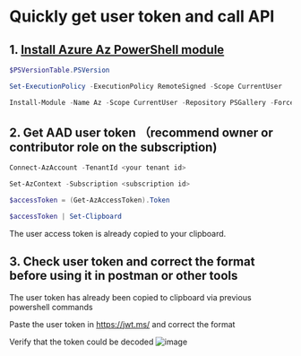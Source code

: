 # Quickly get user token and call API

## 1. [Install Azure Az PowerShell module](https://learn.microsoft.com/en-us/powershell/azure/install-az-ps?view=azps-8.3.0)
```powershell
$PSVersionTable.PSVersion

Set-ExecutionPolicy -ExecutionPolicy RemoteSigned -Scope CurrentUser

Install-Module -Name Az -Scope CurrentUser -Repository PSGallery -Force
```

## 2. Get AAD user token （recommend owner or contributor role on the subscription)
```powershell
Connect-AzAccount -TenantId <your tenant id>

Set-AzContext -Subscription <subscription id>

$accessToken = (Get-AzAccessToken).Token

$accessToken | Set-Clipboard
```
The user access token is already copied to your clipboard.

## 3. Check user token and correct the format before using it in postman or other tools

The user token has already been copied to clipboard via previous powershell commands

Paste the user token in https://jwt.ms/ and correct the format

Verify that the token could be decoded
![image](https://user-images.githubusercontent.com/96930989/210707002-751e29ab-1380-44f1-afb6-5de4f7e2c75f.png)


